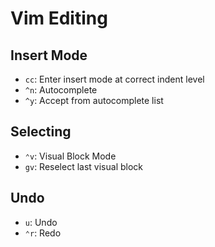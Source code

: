 # Vim Editing

## Insert Mode

- `cc`: Enter insert mode at correct indent level
- `^n`: Autocomplete
- `^y`: Accept from autocomplete list

## Selecting

- `⌃v`: Visual Block Mode
- `gv`: Reselect last visual block

## Undo

- `u`: Undo
- `⌃r`: Redo
